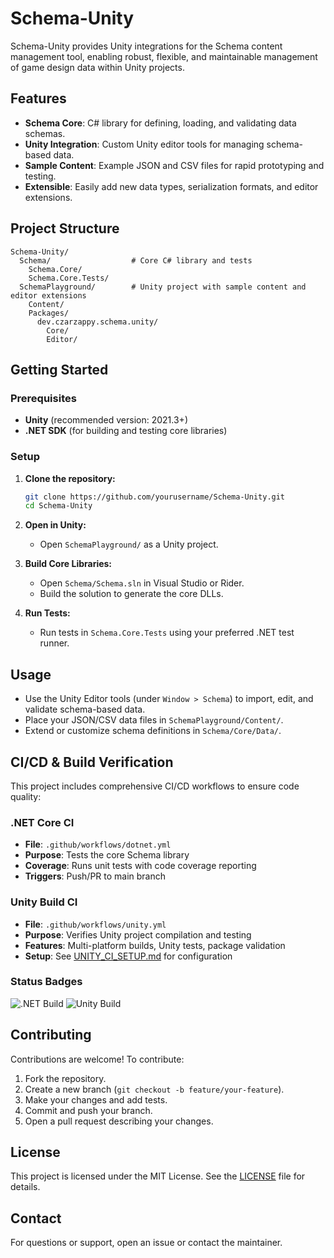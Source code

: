 # Schema-Unity

Schema-Unity provides Unity integrations for the Schema content management tool, enabling robust, flexible, and maintainable management of game design data within Unity projects.

## Features

- **Schema Core**: C# library for defining, loading, and validating data schemas.
- **Unity Integration**: Custom Unity editor tools for managing schema-based data.
- **Sample Content**: Example JSON and CSV files for rapid prototyping and testing.
- **Extensible**: Easily add new data types, serialization formats, and editor extensions.

## Project Structure

```
Schema-Unity/
  Schema/                  # Core C# library and tests
    Schema.Core/
    Schema.Core.Tests/
  SchemaPlayground/        # Unity project with sample content and editor extensions
    Content/
    Packages/
      dev.czarzappy.schema.unity/
        Core/
        Editor/
```

## Getting Started

### Prerequisites

- **Unity** (recommended version: 2021.3+)
- **.NET SDK** (for building and testing core libraries)

### Setup

1. **Clone the repository:**
   ```bash
   git clone https://github.com/yourusername/Schema-Unity.git
   cd Schema-Unity
   ```

2. **Open in Unity:**
   - Open `SchemaPlayground/` as a Unity project.

3. **Build Core Libraries:**
   - Open `Schema/Schema.sln` in Visual Studio or Rider.
   - Build the solution to generate the core DLLs.

4. **Run Tests:**
   - Run tests in `Schema.Core.Tests` using your preferred .NET test runner.

## Usage

- Use the Unity Editor tools (under `Window > Schema`) to import, edit, and validate schema-based data.
- Place your JSON/CSV data files in `SchemaPlayground/Content/`.
- Extend or customize schema definitions in `Schema/Core/Data/`.

## CI/CD & Build Verification

This project includes comprehensive CI/CD workflows to ensure code quality:

### .NET Core CI
- **File**: `.github/workflows/dotnet.yml`
- **Purpose**: Tests the core Schema library
- **Coverage**: Runs unit tests with code coverage reporting
- **Triggers**: Push/PR to main branch

### Unity Build CI
- **File**: `.github/workflows/unity.yml`
- **Purpose**: Verifies Unity project compilation and testing
- **Features**: Multi-platform builds, Unity tests, package validation
- **Setup**: See [UNITY_CI_SETUP.md](UNITY_CI_SETUP.md) for configuration

### Status Badges
![.NET Build](https://github.com/yourusername/Schema-Unity/workflows/.NET%20Core%20CI/badge.svg)
![Unity Build](https://github.com/yourusername/Schema-Unity/workflows/Unity%20Build/badge.svg)

## Contributing

Contributions are welcome! To contribute:

1. Fork the repository.
2. Create a new branch (`git checkout -b feature/your-feature`).
3. Make your changes and add tests.
4. Commit and push your branch.
5. Open a pull request describing your changes.

## License

This project is licensed under the MIT License. See the [LICENSE](LICENSE) file for details.

## Contact

For questions or support, open an issue or contact the maintainer.
